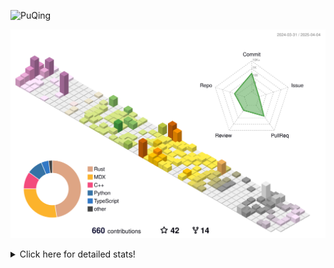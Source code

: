 ![PuQing](https://user-images.githubusercontent.com/27223114/171565019-9a56fae6-b08b-421f-99db-7e830da42371.png)

![](./profile-3d-contrib/profile-season-animate.svg)

<details>
<summary>Click here for detailed stats!</summary>

<!--START_SECTION:waka-->
![Lines of code](https://img.shields.io/badge/From%20Hello%20World%20I%27ve%20Written-1.9%20million%20lines%20of%20code-blue)

**🐱 My GitHub Data** 

> 📦 440.1 kB Used in GitHub's Storage 
 > 
> 🏆 127 Contributions in the Year 2025
 > 
> 🚫 Not Opted to Hire
 > 
> 📜 45 Public Repositories 
 > 
> 🔑 33 Private Repositories 
 > 
**I'm an Early 🐤** 

```text
🌞 Morning                622 commits         ██░░░░░░░░░░░░░░░░░░░░░░░   07.76 % 
🌆 Daytime                3402 commits        ███████████░░░░░░░░░░░░░░   42.46 % 
🌃 Evening                1830 commits        ██████░░░░░░░░░░░░░░░░░░░   22.84 % 
🌙 Night                  2158 commits        ███████░░░░░░░░░░░░░░░░░░   26.93 % 
```


📊 **This Week I Spent My Time On** 

```text
💬 Programming Languages: 
Other                    11 hrs 43 mins      ███████░░░░░░░░░░░░░░░░░░   27.62 % 
CLI                      8 hrs 17 mins       █████░░░░░░░░░░░░░░░░░░░░   19.55 % 
Browsing                 3 hrs 1 min         ██░░░░░░░░░░░░░░░░░░░░░░░   07.13 % 
Python                   2 hrs 43 mins       ██░░░░░░░░░░░░░░░░░░░░░░░   06.42 % 
C++                      1 hr 56 mins        █░░░░░░░░░░░░░░░░░░░░░░░░   04.56 % 

🔥 Editors: 
Arc                      19 hrs 37 mins      ████████████░░░░░░░░░░░░░   46.26 % 
VS Code                  9 hrs 38 mins       ██████░░░░░░░░░░░░░░░░░░░   22.73 % 
Ghostty                  8 hrs 17 mins       █████░░░░░░░░░░░░░░░░░░░░   19.55 % 
Telegram                 2 hrs 27 mins       █░░░░░░░░░░░░░░░░░░░░░░░░   05.80 % 
Obsidian                 1 hr 3 mins         █░░░░░░░░░░░░░░░░░░░░░░░░   02.50 % 

💻 Operating System: 
Mac                      34 hrs 26 mins      ████████████████████░░░░░   81.17 % 
WSL                      6 hrs 42 mins       ████░░░░░░░░░░░░░░░░░░░░░   15.80 % 
Linux                    1 hr 17 mins        █░░░░░░░░░░░░░░░░░░░░░░░░   03.04 % 
```


<!--END_SECTION:waka-->
</details>
